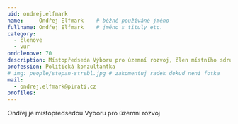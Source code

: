 ```yaml
---
uid: ondrej.elfmark
name:     Ondřej Elfmark  	# běžně používáné jméno
fullname: Ondřej Elfmark  	# jméno s tituly etc.
category:
  - clenove
  - vur
ordclenove: 70
description: Místopředseda Výboru pro územní rozvoj, člen místního sdružení
profession: Politická konzultantka
# img: people/stepan-strebl.jpg # zakomentuj radek dokud není fotka
mail:
  - ondrej.elfmark@pirati.cz
profiles:
---
```


Ondřej je místopředsedou Výboru pro územní rozvoj
